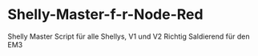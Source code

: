 # Shelly-Master-f-r-Node-Red
Shelly Master Script für alle Shellys, V1 und V2 Richtig Saldierend für den EM3
